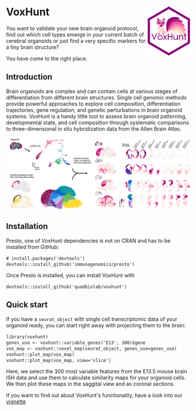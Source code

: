 # VoxHunt <img src="figures/logo.png" align="right" width="120" />


You want to validate your new brain organoid protocol, find out which cell types emerge in your current batch of cerebral organoids or just find a very specific markers for a tiny brain structure? 

You have come to the right place. 


## Introduction 

Brain organoids are complex and can contain cells at various stages of differentiation from different brain structures. Single cell genomic methods provide powerful approaches to explore cell composition, differentiation trajectories, gene regulation, and genetic perturbations in brain organoid systems. VoxHunt is a handy little tool to assess brain organoid patterning, developmental state, and cell composition through systematic comparisons to three-dimensional in situ hybridization data from the Allen Brain Atlas.

<img src="figures/abstract.png" align="center" />


## Installation

Presto, one of VoxHunt dependencies is not on CRAN and has to be installed from GitHub:
```{r}
# install.packages('devtools')
devtools::install_github('immunogenomics/presto')
```
Once Presto is installed, you can install VoxHunt with
```{r}
devtools::install_github('quadbiolab/voxhunt')
```

## Quick start

If you have a `seurat_object` with single cell transcriptomic data of your organoid ready, you can start right away with projecting them to the brain:
```{r}
library(voxhunt)
genes_use <- voxhunt::variable_genes('E13', 300)$gene
vox_map <- voxhunt::voxel_map(seurat_object, genes_use=genes_use)
voxhunt::plot_map(vox_map)
voxhunt::plot_map(vox_map, view='slice')
```
Here, we select the 300 most variable features from the E13.5 mouse brain ISH data and use them to calculate similarity maps for your organoid cells. We then plot these maps in the saggital view and as coronal sections. 

If you want to find out about VoxHunt's functionality, have a look into our [vignette](http://htmlpreview.github.io/?https://gitlab.ethz.ch/quadbio-lab/voxhunt/blob/master/vignettes/marker_discovery.Rmd)





